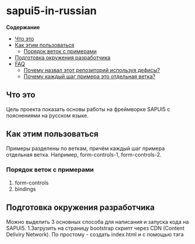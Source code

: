 # sapui5-in-russian

**Содержание**
- [Что это](#что-это)
- [Как этим пользоваться](#как-этим-пользоваться)
  * [Порядок веток с примерами](#порядок-веток-с-примерами)
- [Подготовка окружения разработчика](#подготовка-окружения-разработчика)
- [FAQ](#faq)
  * [Почему назвал этот репозиторий используя дефисы?](#почему-назвал-этот-репозиторий-используя-дефисы)
  * [Почему каждый шаг примера это отдельная ветка?](#почему-каждый-шаг-примера-это-отдельная-ветка)
## Что это
Цель проекта показать основы работы на фреймворке SAPUI5 с пояснениями на русском языке.

## Как этим пользоваться
Примеры разделены по веткам, причём каждый шаг примера отдельная ветка.
Например, form-controls-1, form-controls-2.

### Порядок веток с примерами
1. form-controls
2. bindings

## Подготовка окружения разработчика
Можно выделить 3 основных способа для написания и запуска кода на SAPUI5.
1.Загрузить на страницу bootstrap скрипт через CDN (Content Deliviry Network). По простому - создать index.html и с помощью тэга <script> добавить скрипт sap-ui-core.js.
 ```html
<!DOCTYPE html>
<html>
<head>
	<meta charset="utf-8">
	<title>Quickstart Tutorial</title>
	<script id="sap-ui-bootstrap"
		src="https://openui5.hana.ondemand.com/resources/sap-ui-core.js"
		data-sap-ui-theme="sap_belize"
		data-sap-ui-libs="sap.m"
		data-sap-ui-resourceroots='{"Quickstart": "./"}'
		data-sap-ui-onInit="module:Quickstart/index"
		data-sap-ui-compatVersion="edge"
		data-sap-ui-async="true">
	</script>
</head>
<body class="sapUiBody" id="content"></body>
</html>
 ```
Подробнее: https://sapui5.hana.ondemand.com/1.90.7/#/topic/851bde42e4e1410c96abbe402fa9128c
 
 Для разработки вариант не очень, но подойдёт когда нужно сделать маленький примерчик и выложить на codepen:
 https://codepen.io/vinipolicena/pen/JoegJQ
 В таких случаях описывают контролы с помощью JS, но бывает делают это в html: https://codepen.io/JEE42/pen/KaQege.

Для начала запустим чужой проект, чтобы убедиться что всё работает. Заодно мы увидим пример приложения которые пишут на SAPUI5.

1. Установите ноду и UI5 CLI по инструкции:
https://sap.github.io/ui5-tooling/pages/GettingStarted/
2. Склонируйте и запустите сервер с проектом:
https://github.com/SAP/openui5-sample-app
3. После запуска откройте ссылку: http://localhost:8080/index.html, вы увидите такой непримечательный TODO list.
![image](https://user-images.githubusercontent.com/5730634/179907900-e8c6eb36-2429-4980-972a-2d3c42f8c4bd.png)


## FAQ
### Почему назвал этот репозиторий используя дефисы?
Такой пример предложил визард github.
### Почему каждый шаг примера это отдельная ветка?
Шаги развития примеров - не коммиты и не теги, чтобы можно было исправить рание шаги.
